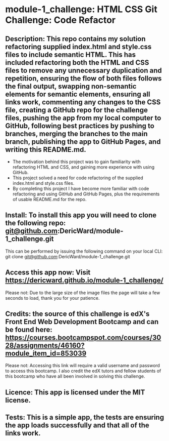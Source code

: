 # module-1_challenge: HTML CSS Git Challenge: Code Refactor

## Description: This repo contains my solution refactoring supplied index.html and style.css files to include semantic HTML. This has included refactoring both the HTML and CSS files to remove any unnecessary duplication and repetition, ensuring the flow of both files follows the final output, swapping non-semantic elements for semantic elements, ensuring all links work, commenting any changes to the CSS file, creating a GitHub repo for the challenge files, pushing the app from my local computer to GitHub, following best practices by pushing to branches, merging the branches to the main branch, publishing the app to GitHub Pages, and writing this README.md.

- The motivation behind this project was to gain familiarity with refactoring HTML and CSS, and gaining more experience with using GitHub.
- This project solved a need for code refactoring of the supplied index.html and style.css files.
- By completing this project I have become more familiar with code refactoring and using GitHub and GitHub Pages, plus the requirements of usable README.md for the repo.

## Install: To install this app you will need to clone the following repo: git@github.com:DericWard/module-1_challenge.git
This can be performed by issuing the following command on your local CLI: git clone git@github.com:DericWard/module-1_challenge.git

## Access this app now: Visit https://dericward.github.io/module-1_challenge/
Please not: Due to the large size of the image files the page will take a few seconds to load, thank you for your patience.

## Credits: the source of this challenge is edX's Front End Web Development Bootcamp and can be found here: https://courses.bootcampspot.com/courses/3028/assignments/46160?module_item_id=853039
Please not: Accessing this link will require a valid username and password to access this bootcamp.
I also credit the edX tutors and fellow students of this bootcamp who have all been involved in solving this challenge.

## Licence: This app is licensed under the MIT license.

## Tests: This is a simple app, the tests are ensuring the app loads successfully and that all of the links work.
